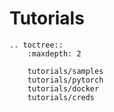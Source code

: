 # Tutorials

```eval_rst
.. toctree::
    :maxdepth: 2

    tutorials/samples
    tutorials/pytorch
    tutorials/docker
    tutorials/creds
```
